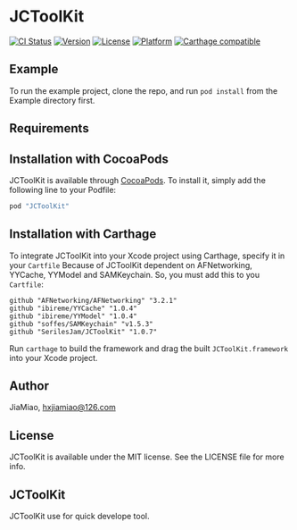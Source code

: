 # JCToolKit

[![CI Status](http://img.shields.io/travis/JiaMiao/JCToolKit.svg?style=flat)](https://travis-ci.org/SerilesJam/JCToolKit)
[![Version](https://img.shields.io/cocoapods/v/JCToolKit.svg?style=flat)](http://cocoapods.org/pods/JCToolKit)
[![License](https://img.shields.io/cocoapods/l/JCToolKit.svg?style=flat)](http://cocoapods.org/pods/JCToolKit)
[![Platform](https://img.shields.io/cocoapods/p/JCToolKit.svg?style=flat)](http://cocoapods.org/pods/JCToolKit)
[![Carthage compatible](https://img.shields.io/badge/Carthage-compatible-4BC51D.svg?style=flat)](https://github.com/Carthage/Carthage)

## Example

To run the example project, clone the repo, and run `pod install` from the Example directory first.

## Requirements

## Installation with CocoaPods

JCToolKit is available through [CocoaPods](http://cocoapods.org). To install
it, simply add the following line to your Podfile:

```ruby
pod "JCToolKit"
```

## Installation with Carthage

To integrate JCToolKit into your Xcode project using Carthage, specify it in your `Cartfile`
Because of JCToolKit dependent on AFNetworking, YYCache, YYModel and SAMKeychain. So, you must add this to you `Cartfile`:

```ogdl
github "AFNetworking/AFNetworking" "3.2.1"
github "ibireme/YYCache" "1.0.4"
github "ibireme/YYModel" "1.0.4"
github "soffes/SAMKeychain" "v1.5.3"
github "SerilesJam/JCToolKit" "1.0.7"
```

Run `carthage` to build the framework and drag the built `JCToolKit.framework` into your Xcode project.

## Author

JiaMiao, hxjiamiao@126.com

## License

JCToolKit is available under the MIT license. See the LICENSE file for more info.

## JCToolKit

JCToolKit use for quick develope tool.

